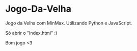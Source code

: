 # Jogo-Da-Velha
Jogo da Velha com MinMax. Utilizando Python e JavaScript.

Só abrir o "Index.html" :)

Bom jogo <3
